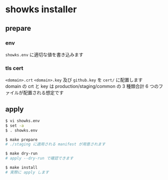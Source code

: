 # showks installer

## prepare

### env
`showks.env` に適切な値を書き込みます  

### tls cert

`<domain>.crt` `<domain>.key` 及び `github.key` を `cert/` に配置します  
domain の crt と key は production/staging/common の 3 種類合計 6 つのファイルが配置される想定です

## apply

```bash
$ vi showks.env
$ set -a
$ . showks.env

$ make prepare
# ./staging に適用される manifest が用意されます

$ make dry-run
# apply --dry-run で確認できます

$ make install
# 実際に apply します
```
